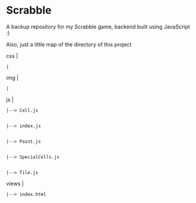# Scrabble
A backup repository for my Scrabble game, backend built using JavaScript :)


Also, just a little map of the directory of this project

css
    |


    |


img
    |


    |


js
    |


    |--> Cell.js


    |--> index.js


    |--> Point.js


    |--> SpecialCells.js


    |--> Tile.js


views
    |


    |--> index.html